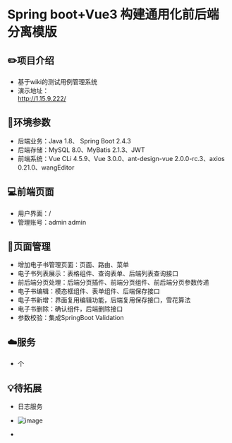 # Spring boot+Vue3  构建通用化前后端分离模版

## ✏️项目介绍

- 基于wiki的测试用例管理系统
- 演示地址：    
http://1.15.9.222/

## 🔧环境参数

- 后端业务：Java 1.8、 Spring Boot 2.4.3
- 后端存储：MySQL 8.0、MyBatis 2.1.3、JWT
- 前端系统：Vue CLi 4.5.9、Vue 3.0.0、ant-design-vue 2.0.0-rc.3、axios 0.21.0、wangEditor

## 💻前端页面

- 用户界面：/
- 管理账号：admin admin

## 🎨页面管理

- 增加电子书管理页面：页面、路由、菜单 
- 电子书列表展示：表格组件、查询表单、后端列表查询接口 
- 前后端分页处理：后端分页插件、前端分页组件、前后端分页参数传递 
- 电子书编辑：模态框组件、表单组件、后端保存接口 
- 电子书新增：界面复用编辑功能，后端复用保存接口，雪花算法 
- 电子书删除：确认组件，后端删除接口 
- 参数校验：集成SpringBoot Validation

## ☁️服务

- 个

## 💡待拓展

- 日志服务
- ![image](https://user-images.githubusercontent.com/50538193/116079676-afebc180-a6ca-11eb-8477-77a9b64e5b03.png)


- 
